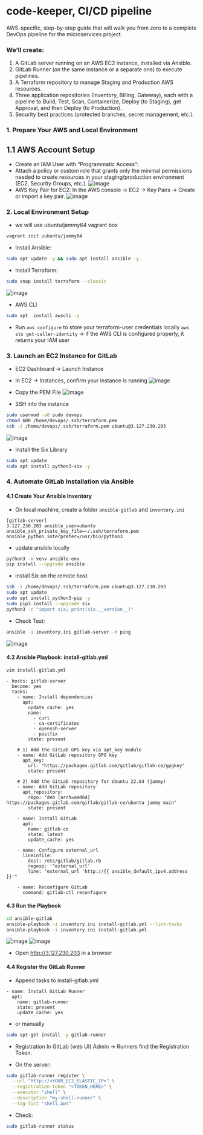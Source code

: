 # code-keeper, CI/CD pipeline
 AWS-specific, step-by-step guide that will walk you from zero to a complete DevOps pipeline for the microservices project.

### We’ll create:
1. A GitLab server running on an AWS EC2 instance, installed via Ansible.
2. GitLab Runner (on the same instance or a separate one) to execute pipelines.
3. A Terraform repository to manage Staging and Production AWS resources.
4. Three application repositories (Inventory, Billing, Gateway), each with a pipeline to Build, Test, Scan, Containerize, Deploy (to Staging), get Approval, and then Deploy (to Production).
5. Security best practices (protected branches, secret management, etc.).

### 1. Prepare Your AWS and Local Environment
## 1.1 AWS Account Setup
- Create an IAM User with “Programmatic Access”:
- Attach a policy or custom role that grants only the minimal permissions needed to create resources in your staging/production environment (EC2, Security Groups, etc.).
![image](https://github.com/user-attachments/assets/97867e4a-ae37-42f8-8146-a60285382db6)
- AWS Key Pair for EC2: In the AWS console → EC2 → Key Pairs → Create or import a key pair.
![image](https://github.com/user-attachments/assets/35f11635-f4a5-4302-916d-0cae3ab99f26)

### 2. Local Environment Setup
- we will use ubuntu/jammy64 vagrant box 
```bash
vagrant init uubuntu/jammy64
```
- Install Ansible:
```bash
sudo apt update -y && sudo apt install ansible -y
```
- Install Terraform:
```bash
sudo snap install terraform --classic
```
![image](https://github.com/user-attachments/assets/a7f3e5ca-7321-4062-8274-22512572a1ba)
- AWS CLI
```bash
sudo apt  install awscli -y
```
- Run `aws configure` to store your terraform-user credentials locally
  `aws sts get-caller-identity` → if the AWS CLI is configured properly, it returns your IAM user

### 3. Launch an EC2 Instance for GitLab
- EC2 Dashboard → Launch Instance
- In EC2 → Instances, confirm your instance is running
![image](https://github.com/user-attachments/assets/571c09c4-5a86-47f6-bb29-c517a7e2f1d0)

- Copy the PEM File 
 ![image](https://github.com/user-attachments/assets/9d3f8975-3b93-4b92-b7c6-53f689068386)
- SSH into the instance
```bash
sudo usermod -aG sudo devops
chmod 600 /home/devops/.ssh/terraform.pem
ssh -i /home/devops/.ssh/terraform.pem ubuntu@3.127.230.203
```
![image](https://github.com/user-attachments/assets/0e2385a2-4733-420d-a708-25f2f3b80562)
- Install the Six Library
```bash
sudo apt update
sudo apt install python3-six -y
```

### 4. Automate GitLab Installation via Ansible
#### 4.1 Create Your Ansible Inventory
- On local machine, create a folder `ansible-gitlab` and `inventory.ini`
```
[gitlab-server]
3.127.230.203 ansible_user=ubuntu ansible_ssh_private_key_file=~/.ssh/terraform.pem ansible_python_interpreter=/usr/bin/python3
```
- update ansible locally
```bash
python3 -m venv ansible-env
pip install --upgrade ansible
```
- install Six on the remote host
```bash
ssh -i /home/devops/.ssh/terraform.pem ubuntu@3.127.230.203
sudo apt update
sudo apt install python3-pip -y
sudo pip3 install --upgrade six
python3 -c "import six; print(six.__version__)"
```
- Check Test:
```bash
ansible -i inventory.ini gitlab-server -m ping
```
![image](https://github.com/user-attachments/assets/decbc83e-c378-4032-9ff8-454e8525945d)

#### 4.2 Ansible Playbook: install-gitlab.yml
```bash
vim install-gitlab.yml
```
```
- hosts: gitlab-server
  become: yes
  tasks:
    - name: Install dependencies
      apt:
        update_cache: yes
        name:
          - curl
          - ca-certificates
          - openssh-server
          - postfix
        state: present

    # 1) Add the GitLab GPG key via apt_key module
    - name: Add GitLab repository GPG key
      apt_key:
        url: "https://packages.gitlab.com/gitlab/gitlab-ce/gpgkey"
        state: present

    # 2) Add the GitLab repository for Ubuntu 22.04 (jammy)
    - name: Add GitLab repository
      apt_repository:
        repo: "deb [arch=amd64] https://packages.gitlab.com/gitlab/gitlab-ce/ubuntu jammy main"
        state: present

    - name: Install GitLab
      apt:
        name: gitlab-ce
        state: latest
        update_cache: yes

    - name: Configure external_url
      lineinfile:
        dest: /etc/gitlab/gitlab.rb
        regexp: '^external_url'
        line: "external_url 'http://{{ ansible_default_ipv4.address }}'"

    - name: Reconfigure GitLab
      command: gitlab-ctl reconfigure
```

#### 4.3 Run the Playbook
```bash
cd ansible-gitlab
ansible-playbook -i inventory.ini install-gitlab.yml --list-tasks
ansible-playbook -i inventory.ini install-gitlab.yml
```
![image](https://github.com/user-attachments/assets/b83efdb9-9a9d-47f8-b614-7b082706be87)
![image](https://github.com/user-attachments/assets/0b3f95c1-8c36-4973-a31d-9e43a33d026d)

- Open http://3.127.230.203 in a browser

#### 4.4 Register the GitLab Runner
- Append tasks to install-gitlab.yml
```
- name: Install GitLab Runner
  apt:
    name: gitlab-runner
    state: present
    update_cache: yes
```
- or manually
```bash
sudo apt-get install -y gitlab-runner
```
- Registration
In GitLab (web UI) Admin → Runners find the Registration Token.

- On the server:
```bash
sudo gitlab-runner register \
  --url "http://<YOUR_EC2_ELASTIC_IP>" \
  --registration-token "<TOKEN_HERE>" \
  --executor "shell" \
  --description "my-shell-runner" \
  --tag-list "shell,aws"
```
- Check:
```bash
sudo gitlab-runner status
```
